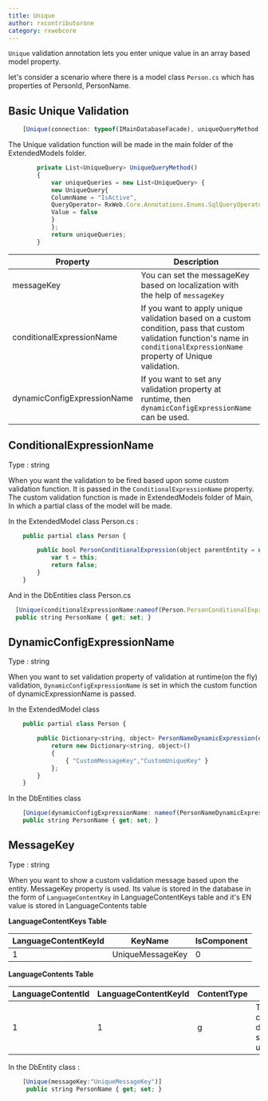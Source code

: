```yaml
---
title: Unique
author: rxcontributorone
category: rxwebcore  
---
```


`Unique` validation annotation lets you enter unique value in an array based model property. 

let's consider a scenario where there is a model class `Person.cs` which has properties of PersonId, PersonName.

## Basic Unique Validation  

```js
    [Unique(connection: typeof(IMainDatabaseFacade), uniqueQueryMethod:nameof(Person.UniqueQueryMethod))]
```

The Unique validation function will be made in the main folder of the ExtendedModels folder. 

```js
        private List<UniqueQuery> UniqueQueryMethod()
        {
            var uniqueQueries = new List<UniqueQuery> {
            new UniqueQuery{
            ColumnName = "IsActive",
            QueryOperator= RxWeb.Core.Annotations.Enums.SqlQueryOperator.NotEqual,
            Value = false
            }
            };
            return uniqueQueries;
        }
```

| Property | Description | Syntax |
| ----------- | ----------- | ----------- |
| messageKey | You can set the messageKey based on localization with the help of `messageKey` | [Unique(typeof(IMainDatabaseFacade),`messageKey`:"UniqueMessageKey")] |
| conditionalExpressionName | If you want to apply unique validation based on a custom condition, pass that custom validation function's name in `conditionalExpressionName` property of Unique validation. | [Unique(`typeof`(IMainConnection),`conditionalExpressionName`:nameof(`Person.PersonNameConditionalExpression`))] |
| dynamicConfigExpressionName | If you want to set any validation property at runtime, then `dynamicConfigExpressionName` can be used. | [Unique(`typeof`(IMainConnection),`dynamicConfigExpressionName`:nameof(`PersonNameDynamicExpression`))] |

## ConditionalExpressionName
Type : string

When you want the validation to be fired based upon some custom validation function. It is passed in the `ConditionalExpressionName` property.
The custom validation function is made in ExtendedModels folder of Main, In which a partial class of the model will be made.

In the ExtendedModel class
Person.cs :

```js
    public partial class Person {

        public bool PersonConditionalExpression(object parentEntity = null) {
            var t = this;
            return false;
        }
    }
```

And in the DbEntities class
Person.cs

```js
  [Unique(conditionalExpressionName:nameof(Person.PersonConditionalExpression))]
  public string PersonName { get; set; }
```

## DynamicConfigExpressionName
Type : string

When you want to set validation property of validation at runtime(on the fly) validation, `DynamicConfigExpressionName` is set in which the custom function of dynamicExpressionName is passed.

In the ExtendedModel class

```js
    public partial class Person {

        public Dictionary<string, object> PersonNameDynamicExpression(object parentEntity = null) {
            return new Dictionary<string, object>()
            {
                { "CustomMessageKey","CustomUniqueKey" }
            };
        }
    }

```

In the DbEntities class

```js
    [Unique(dynamicConfigExpressionName: nameof(PersonNameDynamicExpression))]
    public string PersonName { get; set; }
```

## MessageKey
Type : string

When you want to show a custom validation message based upon the entity. MessageKey property is used. Its value is stored in the database in the form of `LanguageContentKey` in LanguageContentKeys table and it's EN value is stored in LanguageContents table

**LanguageContentKeys Table**

| LanguageContentKeyId | KeyName | IsComponent 
| ----------- | ----------- | ----------- | 
| 1 | UniqueMessageKey | 0 | 

**LanguageContents Table**

| LanguageContentId | LanguageContentKeyId | ContentType | En | Fr |
| ----------- | ----------- | ----------- | -------- | ---- | 
| 1 | 1 | g | This candidate data should be unique | NULL |  

In the DbEntity class : 

```js
    [Unique(messageKey:"UniqueMessageKey")]
     public string PersonName { get; set; }
```